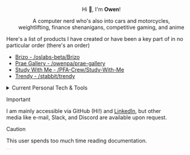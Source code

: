 <p align="center">Hi 👋, I'm <b>Owen</b>!</p>
<p align="center">A computer nerd who's also into cars and motorcycles, <br/>weightlifting,  finance shenanigans,  competitive gaming, and anime</p>

Here's a list of products I have created or have been a key part of in no particular order (there's an order)
- [Brizo - /oslabs-beta/Brizo](https://github.com/oslabs-beta/Brizo)
- [Prae Gallery - /owenpa/prae-gallery](https://github.com/owenpa/prae-gallery)
- [Study With Me - /PFA-Crew/Study-With-Me](https://github.com/PFA-Crew/Study-With-Me)
- [Trendy - /stabbit/trendy](https://github.com/stabbit/trendy)
  
<details>
  <summary>Current Personal Tech & Tools</summary>
  <div style="display: flex; gap: 25px;">
    <img src="https://img.shields.io/badge/JavaScript-F7DF1E?style=for-the-badge&logo=JavaScript&logoColor=black">
    <img src="https://img.shields.io/badge/TypeScript-007ACC?style=for-the-badge&logo=typescript&logoColor=white">
    <img src="https://img.shields.io/badge/React-20232A?style=for-the-badge&logo=react&logoColor=61DAFB">
    <img src="https://img.shields.io/badge/SASS-hotpink.svg?style=for-the-badge&logo=SASS&logoColor=white">
    <img src="https://img.shields.io/badge/express.js-%23404d59.svg?style=for-the-badge&logo=express&logoColor=%2361DAFB"> <br/>
    <img src="https://img.shields.io/badge/PostgreSQL-316192?style=for-the-badge&logo=postgresql&logoColor=white">
    <img src="https://img.shields.io/badge/MongoDB-%234ea94b.svg?style=for-the-badge&logo=mongodb&logoColor=white">
    <img src="https://img.shields.io/badge/mac%20os-000000?style=for-the-badge&logo=macos&logoColor=F0F0F0">
    <img src="https://img.shields.io/badge/Windows-0078D6?style=for-the-badge&logo=windows&logoColor=white">
    <img src="https://img.shields.io/badge/Linux-FCC624?style=for-the-badge&logo=linux&logoColor=black"> <br/>
    <img src="https://img.shields.io/badge/tailwindcss-%2338B2AC.svg?style=for-the-badge&logo=tailwind-css&logoColor=white">
  </div>
</details>

> [!IMPORTANT]
> I am mainly accessible via GitHub (Hi!) and [LinkedIn](https://www.linkedin.com/in/owenghill/), but other  
> media like e-mail, Slack, and Discord are available upon request.

> [!CAUTION]
> This user spends too much time reading documentation.

<sub style="font-size:0.5px;">How hard is it to make your own distro? ... asking for a friend..</sub>
